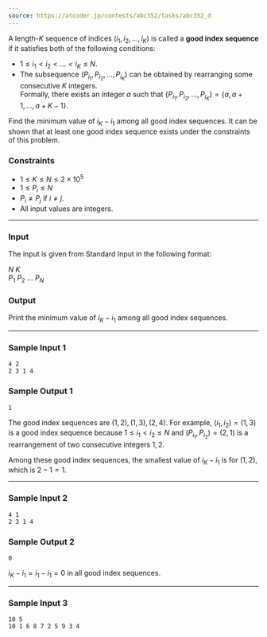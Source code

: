 ```yaml
---
source: https://atcoder.jp/contests/abc352/tasks/abc352_d
---
```


A length-$K$ sequence of indices $(i_1, i_2, \dots, i_K)$ is called a **good index sequence** if it satisfies both of the following conditions:

-   $1 \leq i_1 < i_2 < \dots < i_K \leq N$.
-   The subsequence $(P_{i_1}, P_{i_2}, \dots, P_{i_K})$ can be obtained by rearranging some consecutive $K$ integers.  
    Formally, there exists an integer $a$ such that $\lbrace P_{i_1},P_{i_2},\dots,P_{i_K} \rbrace = \lbrace a,a+1,\dots,a+K-1 \rbrace$.

Find the minimum value of $i_K - i_1$ among all good index sequences. It can be shown that at least one good index sequence exists under the constraints of this problem.

### Constraints

-   $1 \leq K \leq N \leq 2 \times 10^5$
-   $1 \leq P_i \leq N$
-   $P_i \neq P_j$ if $i \neq j$.
-   All input values are integers.

___

### Input

The input is given from Standard Input in the following format:

$N \ K$<br>
$P_1 \ P_2 \ ... \ P_N$

### Output

Print the minimum value of $i_K - i_1$ among all good index sequences.

___

### Sample Input 1

```
4 2
2 3 1 4
```

### Sample Output 1

```
1
```

The good index sequences are $(1,2),(1,3),(2,4)$. For example, $(i_1, i_2) = (1,3)$ is a good index sequence because $1 \leq i_1 < i_2 \leq N$ and $(P_{i_1}, P_{i_2}) = (2,1)$ is a rearrangement of two consecutive integers $1, 2$.

Among these good index sequences, the smallest value of $i_K - i_1$ is for $(1,2)$, which is $2-1=1$.

___

### Sample Input 2

```
4 1
2 3 1 4
```

### Sample Output 2

```
0
```

$i_K - i_1 = i_1 - i_1 = 0$ in all good index sequences.

___

### Sample Input 3

```
10 5
10 1 6 8 7 2 5 9 3 4
```
